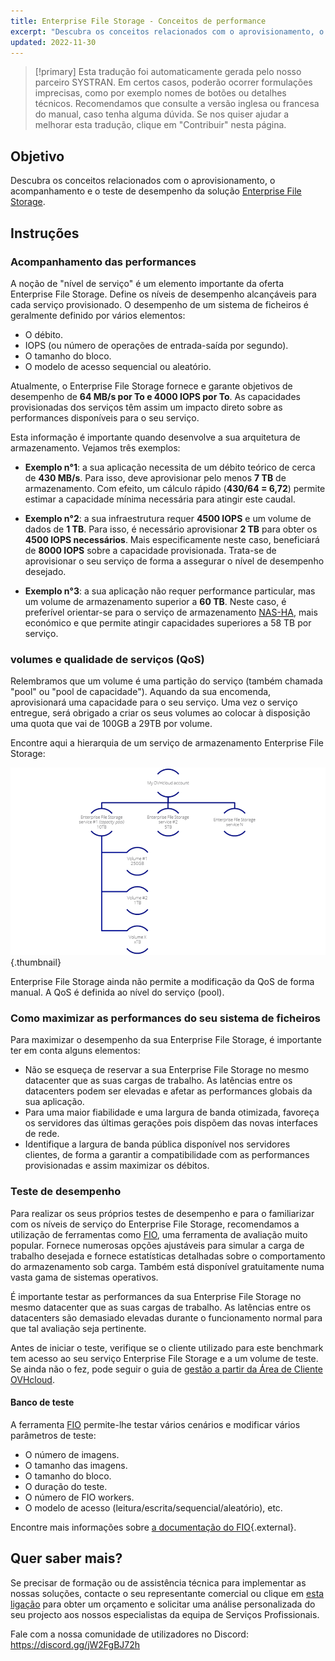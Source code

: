 ```yaml
---
title: Enterprise File Storage - Conceitos de performance
excerpt: "Descubra os conceitos relacionados com o aprovisionamento, o acompanhamento e o teste de desempenho da solução Enterprise File Storage"
updated: 2022-11-30
---
```



> [!primary]
> Esta tradução foi automaticamente gerada pelo nosso parceiro SYSTRAN. Em certos casos, poderão ocorrer formulações imprecisas, como por exemplo nomes de botões ou detalhes técnicos. Recomendamos que consulte a versão inglesa ou francesa do manual, caso tenha alguma dúvida. Se nos quiser ajudar a melhorar esta tradução, clique em "Contribuir" nesta página.
>

## Objetivo

Descubra os conceitos relacionados com o aprovisionamento, o acompanhamento e o teste de desempenho da solução [Enterprise File Storage](https://www.ovhcloud.com/pt/storage-solutions/enterprise-file-storage/).

## Instruções

### Acompanhamento das performances

A noção de "nível de serviço" é um elemento importante da oferta Enterprise File Storage. Define os níveis de desempenho alcançáveis para cada serviço provisionado. O desempenho de um sistema de ficheiros é geralmente definido por vários elementos:

- O débito.
- IOPS (ou número de operações de entrada-saída por segundo).
- O tamanho do bloco.
- O modelo de acesso sequencial ou aleatório.

Atualmente, o Enterprise File Storage fornece e garante objetivos de desempenho de **64 MB/s por To e 4000 IOPS por To**. As capacidades provisionadas dos serviços têm assim um impacto direto sobre as performances disponíveis para o seu serviço.

Esta informação é importante quando desenvolve a sua arquitetura de armazenamento. Vejamos três exemplos:

- **Exemplo n°1**: a sua aplicação necessita de um débito teórico de cerca de **430 MB/s**. Para isso, deve aprovisionar pelo menos **7 TB** de armazenamento. Com efeito, um cálculo rápido (**430/64 = 6,72**) permite estimar a capacidade mínima necessária para atingir este caudal.

- **Exemplo n°2**: a sua infraestrutura requer **4500 IOPS** e um volume de dados de **1 TB**. Para isso, é necessário aprovisionar **2 TB** para obter os **4500 IOPS necessários**. Mais especificamente neste caso, beneficiará de **8000 IOPS** sobre a capacidade provisionada. Trata-se de aprovisionar o seu serviço de forma a assegurar o nível de desempenho desejado.

- **Exemplo n°3**: a sua aplicação não requer performance particular, mas um volume de armazenamento superior a **60 TB**. Neste caso, é preferível orientar-se para o serviço de armazenamento [NAS-HA](https://www.ovhcloud.com/pt/storage-solutions/nas-ha/), mais económico e que permite atingir capacidades superiores a 58 TB por serviço.

### volumes e qualidade de serviços (QoS)

Relembramos que um volume é uma partição do serviço (também chamada "pool" ou "pool de capacidade"). Aquando da sua encomenda, aprovisionará uma capacidade para o seu serviço. Uma vez o serviço entregue, será obrigado a criar os seus volumes ao colocar à disposição uma quota que vai de 100GB a 29TB por volume.

Encontre aqui a hierarquia de um serviço de armazenamento Enterprise File Storage:

![Enterprise File Storage Perf 1](images/Netapp_Hierarchie_2.png){.thumbnail}

Enterprise File Storage ainda não permite a modificação da QoS de forma manual. A QoS é definida ao nível do serviço (pool).

### Como maximizar as performances do seu sistema de ficheiros

Para maximizar o desempenho da sua Enterprise File Storage, é importante ter em conta alguns elementos:

- Não se esqueça de reservar a sua Enterprise File Storage no mesmo datacenter que as suas cargas de trabalho. As latências entre os datacenters podem ser elevadas e afetar as performances globais da sua aplicação.
- Para uma maior fiabilidade e uma largura de banda otimizada, favoreça os servidores das últimas gerações pois dispõem das novas interfaces de rede.
- Identifique a largura de banda pública disponível nos servidores clientes, de forma a garantir a compatibilidade com as performances provisionadas e assim maximizar os débitos.

### Teste de desempenho

Para realizar os seus próprios testes de desempenho e para o familiarizar com os níveis de serviço do Enterprise File Storage, recomendamos a utilização de ferramentas como [FIO](https://github.com/axboe/fio), uma ferramenta de avaliação muito popular. Fornece numerosas opções ajustáveis para simular a carga de trabalho desejada e fornece estatísticas detalhadas sobre o comportamento do armazenamento sob carga. Também está disponível gratuitamente numa vasta gama de sistemas operativos.

É importante testar as performances da sua Enterprise File Storage no mesmo datacenter que as suas cargas de trabalho. As latências entre os datacenters são demasiado elevadas durante o funcionamento normal para que tal avaliação seja pertinente.

Antes de iniciar o teste, verifique se o cliente utilizado para este benchmark tem acesso ao seu serviço Enterprise File Storage e a um volume de teste. Se ainda não o fez, pode seguir o guia de [gestão a partir da Área de Cliente OVHcloud](/pages/storage_and_backup/file_storage/enterprise_file_storage/netapp_control_panel).

#### Banco de teste

A ferramenta [FIO](https://github.com/axboe/fio) permite-lhe testar vários cenários e modificar vários parâmetros de teste:

- O número de imagens.
- O tamanho das imagens.
- O tamanho do bloco.
- O duração do teste.
- O número de FIO workers.
- O modelo de acesso (leitura/escrita/sequencial/aleatório), etc.

Encontre mais informações sobre [a documentação do FIO](https://fio.readthedocs.io/en/latest/index.html){.external}.

## Quer saber mais?

Se precisar de formação ou de assistência técnica para implementar as nossas soluções, contacte o seu representante comercial ou clique em [esta ligação](https://www.ovhcloud.com/pt/professional-services/) para obter um orçamento e solicitar uma análise personalizada do seu projecto aos nossos especialistas da equipa de Serviços Profissionais.

Fale com a nossa comunidade de utilizadores no Discord: <https://discord.gg/jW2FgBJ72h>
